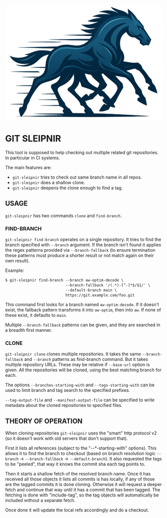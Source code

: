 ![logo](logo.png)

# GIT SLEIPNIR

This tool is supposed to help checking out multiple related git
repositories. In particular in CI systems.

The main features are:
* `git-sleipnir` tries to check out same branch name in all repos.
* `git-sleipnir` does a shallow clone.
* `git-sleipnir` deepens the clone enough to find a tag.

## USAGE

`git-sleipnir` has two commands `clone` and `find-branch`.


### FIND-BRANCH

`git-sleipnir find-branch` operates on a single repository. It tries to find
the branch specified with `--branch` argument. If the branch isn't found
it applies the regex patterns provided via `--branch-fallback` (to
ensure termination these patterns must produce a shorter result or not
match again on their own result).


Example:
```
$ git-sleipnir find-branch --branch aw-optim-decode \
                           --branch-fallback '/(.*)-[^-]*$/$1/' \
                           --default-branch main \
                           https://git.example.com/foo.git
```

This command first looks for a branch named `aw-optim-decode`. If it
doesn't exist, the fallback pattern transforms it into `aw-optim`,
then into `aw`. If none of these exist, it defaults to `main`.

Multiple `--branch-fallback` patterns can be given, and they are
searched in a breadth first manner.


### CLONE

`git-sleipnir clone` clones multiple repositories. It takes the same
`--branch-fallback` and `--branch` patterns as find-branch
command. But it takes multiple repository URLs. These may be relative
if `--base-url` option is given. All the repositories will be cloned,
using the best matching branch for each.

The options `--branches-starting-with` and `--tags-starting-with` can
be used to limit branch and tag search to the specified prefixes.

`--tag-output-file` and `--manifest-output-file` can be specified to
write metadata about the cloned repositories to specified files.


## THEORY OF OPERATION

When cloning repositories `git-sleipnir` uses the "smart" http
protocol v2 (so it doesn't work with old servers that don't support
that).

First it lists all references (subject to the "--*-starting-with"
options). This allows it to find the branch to checkout (based on
branch resolution logic `--branch` -> `--branch-fallback` ->
`--default-branch`). It also requested the tags to be "peeled", that
way it knows the commit sha each tag points to.

Then it starts a shallow fetch of the resolved branch name. Once it
has received all those objects it lists all commits is has locally, if
any of those are the tagged commits it is done cloning. Otherwise it
will request a deeper fetch and continue that way until it has a
commit that has been tagged. The fetching is done with "include-tag",
so the tag objects will automatically be included without a separate
fetch.

Once done it will update the local refs accordingly and do a checkout.
